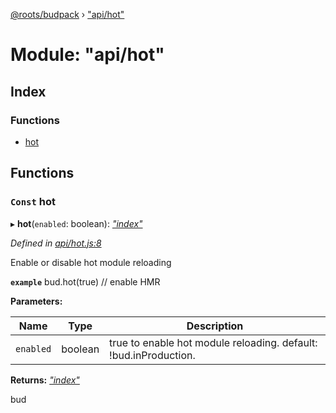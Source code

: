 [@roots/budpack](../globals.md) › ["api/hot"](_api_hot_.md)

# Module: "api/hot"

## Index

### Functions

* [hot](_api_hot_.md#const-hot)

## Functions

### `Const` hot

▸ **hot**(`enabled`: boolean): *["index"](_index_.md)*

*Defined in [api/hot.js:8](https://github.com/roots/bud-support/blob/49a29fe/src/budpack/builder/api/hot.js#L8)*

Enable or disable hot module reloading

**`example`** bud.hot(true) // enable HMR

**Parameters:**

Name | Type | Description |
------ | ------ | ------ |
`enabled` | boolean | true to enable hot module reloading. default: !bud.inProduction. |

**Returns:** *["index"](_index_.md)*

bud
